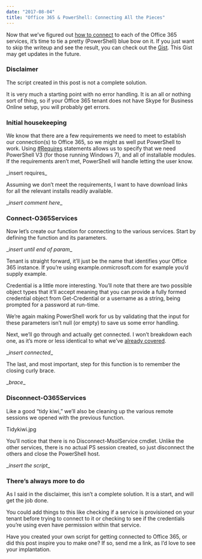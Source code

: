 ```yaml
---
date: "2017-08-04"
title: "Office 365 & PowerShell: Connecting All the Pieces"
---
```


Now that we’ve figured out [how to
connect](http://king.geek.nz/2017/07/28/o365-connect/) to each of the Office 365
services, it’s time to tie a pretty (PowerShell) blue bow on it. If you just
want to skip the writeup and see the result, you can check out the
[Gist](https://gist.github.com/Windos/5f96a9425b5b31c23df441035b478c5f). This
Gist may get updates in the future.

### Disclaimer

The script created in this post is not a complete solution.

It is very much a starting point with no error handling. It is an all or nothing
sort of thing, so if your Office 365 tenant does not have Skype for Business
Online setup, you will probably get errors.

### Initial housekeeping

We know that there are a few requirements we need to meet to establish our
connection(s) to Office 365, so we might as well put PowerShell to work. Using
[\#Requires](https://msdn.microsoft.com/en-us/powershell/reference/5.1/microsoft.powershell.core/about/about_requires)
statements allows us to specify that we need PowerShell V3 (for those running
Windows 7), and all of installable modules. If the requirements aren’t met,
PowerShell will handle letting the user know.

\_insert requires\_

Assuming we don’t meet the requirements, I want to have download links for all
the relevant installs readily available.

\_*insert comment here*\_

### Connect-O365Services

Now let’s create our function for connecting to the various services. Start by
defining the function and its parameters.

\_*insert until end of param*\_

Tenant is straight forward, it’ll just be the name that identifies your Office
365 instance. If you’re using example.onmicrosoft.com for example you’d supply
example.

Credential is a little more interesting. You’ll note that there are two possible
object types that it’ll accept meaning that you can provide a fully formed
credential object from Get-Credential or a username as a string, being prompted
for a password at run-time.

We’re again making PowerShell work for us by validating that the input for these
parameters isn’t null (or empty) to save us some error handling.

Next, we’ll go through and actually get connected. I won’t breakdown each one,
as it’s more or less identical to what we’ve [already
covered](http://king.geek.nz/2017/07/28/o365-connect/).

\_*insert connected*\_

The last, and most important, step for this function is to remember the closing
curly brace.

\_*brace*\_

### Disconnect-O365Services

Like a good “tidy kiwi,” we’ll also be cleaning up the various remote sessions
we opened with the previous function.

Tidykiwi.jpg

You’ll notice that there is no Disconnect-MsolService cmdlet. Unlike the other
services, there is no actual PS session created, so just disconnect the others
and close the PowerShell host.

\_*insert the script*\_

### There’s always more to do

As I said in the disclaimer, this isn’t a complete solution. It is a start, and
will get the job done.

You could add things to this like checking if a service is provisioned on your
tenant before trying to connect to it or checking to see if the credentials
you’re using even have permission within that service.

Have you created your own script for getting connected to Office 365, or did
this post inspire you to make one? If so, send me a link, as I’d love to see
your implantation.
